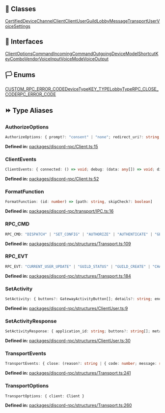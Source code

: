 ## 🧾 Classes

<div class="definition-grid class"><a href="discord-rpc/CertifiedDevice">CertifiedDevice</a><a href="discord-rpc/Channel">Channel</a><a href="discord-rpc/Client">Client</a><a href="discord-rpc/ClientUser">ClientUser</a><a href="discord-rpc/Guild">Guild</a><a href="discord-rpc/Lobby">Lobby</a><a href="discord-rpc/Message">Message</a><a href="discord-rpc/Transport">Transport</a><a href="discord-rpc/User">User</a><a href="discord-rpc/VoiceSettings">VoiceSettings</a></div>

## 🤝 Interfaces

<div class="definition-grid interface"><a href="discord-rpc/ClientOptions">ClientOptions</a><a href="discord-rpc/CommandIncoming">CommandIncoming</a><a href="discord-rpc/CommandOutgoing">CommandOutgoing</a><a href="discord-rpc/Device">Device</a><a href="discord-rpc/Model">Model</a><a href="discord-rpc/ShortcutKeyCombo">ShortcutKeyCombo</a><a href="discord-rpc/Vendor">Vendor</a><a href="discord-rpc/VoiceInput">VoiceInput</a><a href="discord-rpc/VoiceMode">VoiceMode</a><a href="discord-rpc/VoiceOutput">VoiceOutput</a></div>

## 🏳️ Enums

<div class="definition-grid enum"><a href="discord-rpc/CUSTOM_RPC_ERROR_CODE">CUSTOM_RPC_ERROR_CODE</a><a href="discord-rpc/DeviceType">DeviceType</a><a href="discord-rpc/KEY_TYPE">KEY_TYPE</a><a href="discord-rpc/LobbyType">LobbyType</a><a href="discord-rpc/RPC_CLOSE_CODE">RPC_CLOSE_CODE</a><a href="discord-rpc/RPC_ERROR_CODE">RPC_ERROR_CODE</a></div>

## ⏩ Type Aliases

### AuthorizeOptions

```ts
AuthorizeOptions: { prompt?: "consent" | "none"; redirect_uri?: string; scopes: (OAuth2Scopes | `${OAuth2Scopes}`)[]; useRPCToken?: boolean }
```
<p style="font-size: 14px; color: var(--vp-c-text-2)">
<strong>Defined in:</strong> <a href="https://github.com/voxelum/minecraft-launcher-core-node/blob/master/packages/discord-rpc/Client.ts#L15" target="_blank" rel="noreferrer">packages/discord-rpc/Client.ts:15</a>
</p>


### ClientEvents

```ts
ClientEvents: { connected: () => void; debug: (data: any[]) => void; disconnected: () => void; ready: () => void }
```
<p style="font-size: 14px; color: var(--vp-c-text-2)">
<strong>Defined in:</strong> <a href="https://github.com/voxelum/minecraft-launcher-core-node/blob/master/packages/discord-rpc/Client.ts#L52" target="_blank" rel="noreferrer">packages/discord-rpc/Client.ts:52</a>
</p>


### FormatFunction

```ts
FormatFunction: (id: number) => [path: string, skipCheck?: boolean]
```
<p style="font-size: 14px; color: var(--vp-c-text-2)">
<strong>Defined in:</strong> <a href="https://github.com/voxelum/minecraft-launcher-core-node/blob/master/packages/discord-rpc/transport/IPC.ts#L16" target="_blank" rel="noreferrer">packages/discord-rpc/transport/IPC.ts:16</a>
</p>


### RPC_CMD

```ts
RPC_CMD: "DISPATCH" | "SET_CONFIG" | "AUTHORIZE" | "AUTHENTICATE" | "GET_GUILD" | "GET_GUILDS" | "GET_CHANNEL" | "GET_CHANNELS" | "CREATE_CHANNEL_INVITE" | "GET_RELATIONSHIPS" | "GET_USER" | "SUBSCRIBE" | "UNSUBSCRIBE" | "SET_USER_VOICE_SETTINGS" | "SET_USER_VOICE_SETTINGS_2" | "SELECT_VOICE_CHANNEL" | "GET_SELECTED_VOICE_CHANNEL" | "SELECT_TEXT_CHANNEL" | "GET_VOICE_SETTINGS" | "SET_VOICE_SETTINGS_2" | "SET_VOICE_SETTINGS" | "SET_ACTIVITY" | "SEND_ACTIVITY_JOIN_INVITE" | "CLOSE_ACTIVITY_JOIN_REQUEST" | "ACTIVITY_INVITE_USER" | "ACCEPT_ACTIVITY_INVITE" | "OPEN_INVITE_DIALOG" | "INVITE_BROWSER" | "DEEP_LINK" | "CONNECTIONS_CALLBACK" | "BILLING_POPUP_BRIDGE_CALLBACK" | "BRAINTREE_POPUP_BRIDGE_CALLBACK" | "GIFT_CODE_BROWSER" | "GUILD_TEMPLATE_BROWSER" | "OVERLAY" | "BROWSER_HANDOFF" | "SET_CERTIFIED_DEVICES" | "GET_IMAGE" | "CREATE_LOBBY" | "UPDATE_LOBBY" | "DELETE_LOBBY" | "UPDATE_LOBBY_MEMBER" | "CONNECT_TO_LOBBY" | "DISCONNECT_FROM_LOBBY" | "SEND_TO_LOBBY" | "SEARCH_LOBBIES" | "CONNECT_TO_LOBBY_VOICE" | "DISCONNECT_FROM_LOBBY_VOICE" | "SET_OVERLAY_LOCKED" | "OPEN_OVERLAY_ACTIVITY_INVITE" | "OPEN_OVERLAY_GUILD_INVITE" | "OPEN_OVERLAY_VOICE_SETTINGS" | "VALIDATE_APPLICATION" | "GET_ENTITLEMENT_TICKET" | "GET_APPLICATION_TICKET" | "START_PURCHASE" | "START_PREMIUM_PURCHASE" | "GET_SKUS" | "GET_ENTITLEMENTS" | "GET_NETWORKING_CONFIG" | "NETWORKING_SYSTEM_METRICS" | "NETWORKING_PEER_METRICS" | "NETWORKING_CREATE_TOKEN" | "SET_USER_ACHIEVEMENT" | "GET_USER_ACHIEVEMENTS" | "USER_SETTINGS_GET_LOCALE" | "GET_ACTIVITY_JOIN_TICKET" | "SEND_GENERIC_EVENT" | "SEND_ANALYTICS_EVENT" | "OPEN_EXTERNAL_LINK" | "CAPTURE_LOG" | "ENCOURAGE_HW_ACCELERATION" | "SET_ORIENTATION_LOCK_STATE"
```
<p style="font-size: 14px; color: var(--vp-c-text-2)">
<strong>Defined in:</strong> <a href="https://github.com/voxelum/minecraft-launcher-core-node/blob/master/packages/discord-rpc/structures/Transport.ts#L109" target="_blank" rel="noreferrer">packages/discord-rpc/structures/Transport.ts:109</a>
</p>


### RPC_EVT

```ts
RPC_EVT: "CURRENT_USER_UPDATE" | "GUILD_STATUS" | "GUILD_CREATE" | "CHANNEL_CREATE" | "RELATIONSHIP_UPDATE" | "VOICE_CHANNEL_SELECT" | "VOICE_STATE_CREATE" | "VOICE_STATE_DELETE" | "VOICE_STATE_UPDATE" | "VOICE_SETTINGS_UPDATE" | "VOICE_SETTINGS_UPDATE_2" | "VOICE_CONNECTION_STATUS" | "SPEAKING_START" | "SPEAKING_STOP" | "GAME_JOIN" | "GAME_SPECTATE" | "ACTIVITY_JOIN" | "ACTIVITY_JOIN_REQUEST" | "ACTIVITY_SPECTATE" | "ACTIVITY_INVITE" | "ACTIVITY_PIP_MODE_UPDATE" | "NOTIFICATION_CREATE" | "MESSAGE_CREATE" | "MESSAGE_UPDATE" | "MESSAGE_DELETE" | "LOBBY_DELETE" | "LOBBY_UPDATE" | "LOBBY_MEMBER_CONNECT" | "LOBBY_MEMBER_DISCONNECT" | "LOBBY_MEMBER_UPDATE" | "LOBBY_MESSAGE" | "OVERLAY" | "OVERLAY_UPDATE" | "ENTITLEMENT_CREATE" | "ENTITLEMENT_DELETE" | "USER_ACHIEVEMENT_UPDATE" | "VOICE_CHANNEL_EFFECT_SEND" | "THERMAL_STATE_UPDATE" | "READY" | "ERROR"
```
<p style="font-size: 14px; color: var(--vp-c-text-2)">
<strong>Defined in:</strong> <a href="https://github.com/voxelum/minecraft-launcher-core-node/blob/master/packages/discord-rpc/structures/Transport.ts#L184" target="_blank" rel="noreferrer">packages/discord-rpc/structures/Transport.ts:184</a>
</p>


### SetActivity

```ts
SetActivity: { buttons?: GatewayActivityButton[]; details?: string; endTimestamp?: number | Date; instance?: boolean; joinSecret?: string; largeImageKey?: string; largeImageText?: string; matchSecret?: string; partyId?: string; partyMax?: number; partySize?: number; smallImageKey?: string; smallImageText?: string; spectateSecret?: string; startTimestamp?: number | Date; state?: string; type?: ActivityType.Playing | ActivityType.Watching }
```
<p style="font-size: 14px; color: var(--vp-c-text-2)">
<strong>Defined in:</strong> <a href="https://github.com/voxelum/minecraft-launcher-core-node/blob/master/packages/discord-rpc/structures/ClientUser.ts#L9" target="_blank" rel="noreferrer">packages/discord-rpc/structures/ClientUser.ts:9</a>
</p>


### SetActivityResponse

```ts
SetActivityResponse: { application_id: string; buttons?: string[]; metadata: { button_urls?: string[] }; name: string; state?: string; type: ActivityType }
```
<p style="font-size: 14px; color: var(--vp-c-text-2)">
<strong>Defined in:</strong> <a href="https://github.com/voxelum/minecraft-launcher-core-node/blob/master/packages/discord-rpc/structures/ClientUser.ts#L30" target="_blank" rel="noreferrer">packages/discord-rpc/structures/ClientUser.ts:30</a>
</p>


### TransportEvents

```ts
TransportEvents: { close: (reason?: string | { code: number; message: string }) => void; message: (message: CommandIncoming) => void; open: () => void; ping: () => void }
```
<p style="font-size: 14px; color: var(--vp-c-text-2)">
<strong>Defined in:</strong> <a href="https://github.com/voxelum/minecraft-launcher-core-node/blob/master/packages/discord-rpc/structures/Transport.ts#L241" target="_blank" rel="noreferrer">packages/discord-rpc/structures/Transport.ts:241</a>
</p>


### TransportOptions

```ts
TransportOptions: { client: Client }
```
<p style="font-size: 14px; color: var(--vp-c-text-2)">
<strong>Defined in:</strong> <a href="https://github.com/voxelum/minecraft-launcher-core-node/blob/master/packages/discord-rpc/structures/Transport.ts#L260" target="_blank" rel="noreferrer">packages/discord-rpc/structures/Transport.ts:260</a>
</p>



